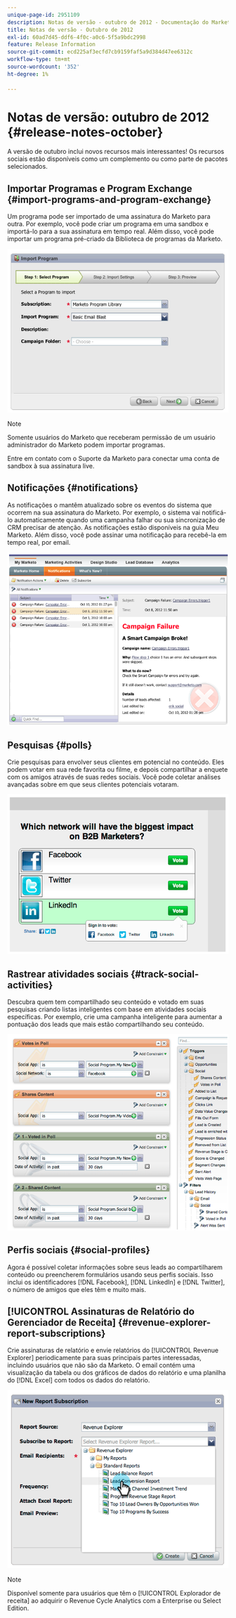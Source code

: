 ```yaml
---
unique-page-id: 2951109
description: Notas de versão - outubro de 2012 - Documentação do Marketo - Documentação do produto
title: Notas de versão - Outubro de 2012
exl-id: 60ad7d45-ddf6-4f0c-a0c6-5f5a9bdc2998
feature: Release Information
source-git-commit: ecd225af3ecfd7cb9159faf5a9d384d47ee6312c
workflow-type: tm+mt
source-wordcount: '352'
ht-degree: 1%

---
```


# Notas de versão: outubro de 2012 {#release-notes-october}

A versão de outubro inclui novos recursos mais interessantes! Os recursos sociais estão disponíveis como um complemento ou como parte de pacotes selecionados.

## Importar Programas e Program Exchange {#import-programs-and-program-exchange}

Um programa pode ser importado de uma assinatura do Marketo para outra. Por exemplo, você pode criar um programa em uma sandbox e importá-lo para a sua assinatura em tempo real. Além disso, você pode importar um programa pré-criado da Biblioteca de programas da Marketo.

![](assets/image2014-9-23-10-3a46-3a42.png)

>[!NOTE]
>
>Somente usuários do Marketo que receberam permissão de um usuário administrador do Marketo podem importar programas.
>
>Entre em contato com o Suporte da Marketo para conectar uma conta de sandbox à sua assinatura live.

## Notificações {#notifications}

As notificações o mantêm atualizado sobre os eventos do sistema que ocorrem na sua assinatura do Marketo. Por exemplo, o sistema vai notificá-lo automaticamente quando uma campanha falhar ou sua sincronização de CRM precisar de atenção. As notificações estão disponíveis na guia Meu Marketo. Além disso, você pode assinar uma notificação para recebê-la em tempo real, por email.

![](assets/image2014-9-23-10-3a46-3a53.png)

## Pesquisas {#polls}

Crie pesquisas para envolver seus clientes em potencial no conteúdo. Eles podem votar em sua rede favorita ou filme, e depois compartilhar a enquete com os amigos através de suas redes sociais. Você pode coletar análises avançadas sobre em que seus clientes potenciais votaram.

![](assets/image2014-9-23-10-3a47-3a6.png)

## Rastrear atividades sociais {#track-social-activities}

Descubra quem tem compartilhado seu conteúdo e votado em suas pesquisas criando listas inteligentes com base em atividades sociais específicas. Por exemplo, crie uma campanha inteligente para aumentar a pontuação dos leads que mais estão compartilhando seu conteúdo.

![](assets/image2014-9-23-10-3a47-3a20.png)

## Perfis sociais {#social-profiles}

Agora é possível coletar informações sobre seus leads ao compartilharem conteúdo ou preencherem formulários usando seus perfis sociais. Isso inclui os identificadores [!DNL Facebook], [!DNL LinkedIn] e [!DNL Twitter], o número de amigos que eles têm e muito mais.

## [!UICONTROL Assinaturas de Relatório do Gerenciador de Receita] {#revenue-explorer-report-subscriptions}

Crie assinaturas de relatório e envie relatórios do [!UICONTROL Revenue Explorer] periodicamente para suas principais partes interessadas, incluindo usuários que não são da Marketo. O email contém uma visualização da tabela ou dos gráficos de dados do relatório e uma planilha do [!DNL Excel] com todos os dados do relatório.

![](assets/image2014-9-23-10-3a47-3a33.png)

>[!NOTE]
>
>Disponível somente para usuários que têm o [!UICONTROL Explorador de receita] ao adquirir o Revenue Cycle Analytics com a Enterprise ou Select Edition.
